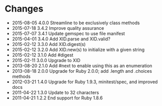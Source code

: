 # Changes

* 2015-08-05 4.0.0 Streamline to be exclusively class methods
* 2015-07-18 3.4.2 Improve quality assurance
* 2015-07-07 3.4.1 Update gemspec to use file manifest
* 2015-04-01 3.4.0 Add XID.parse and XID.valid?
* 2015-02-12 3.3.0 Add XID.digest(s)
* 2015-02-12 3.2.0 Add XID.new(s) to initialize with a given string
* 2015-02-12 3.1.0 Add #digest
* 2015-02-11 3.0.0 Upgrade to XID
* 2013-08-20 2.1.0 Add #next to enable using this as an enumeration
* 2013-08-18 2.0.0 Upgrade for Ruby 2.0.0; add .length and .choices methods
* 2012-03-21 1.4.0 Upgrade for Ruby 1.9.3, minitest/spec, and improved docs
* 2011-04-22 1.3.0 Update to 32 characters
* 2011-04-21 1.2.2 End support for Ruby 1.8.6
